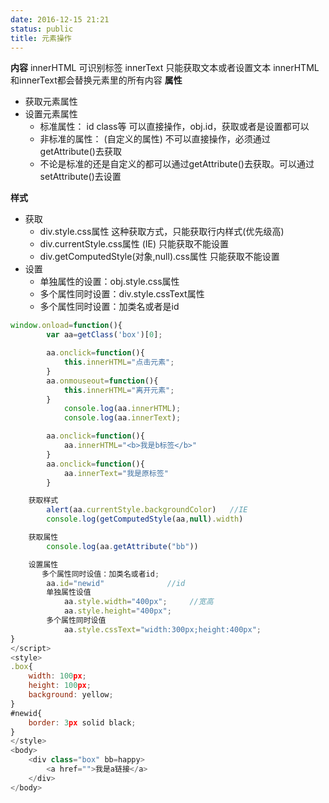 ```yaml
---
date: 2016-12-15 21:21
status: public
title: 元素操作
---
```


**内容**
innerHTML 可识别标签
innerText 只能获取文本或者设置文本
innerHTML和innerText都会替换元素里的所有内容
**属性**
* 获取元素属性
* 设置元素属性
    * 标准属性： id class等 可以直接操作，obj.id，获取或者是设置都可以
    * 非标准的属性： (自定义的属性) 不可以直接操作，必须通过getAttribute()去获取
    * 不论是标准的还是自定义的都可以通过getAttribute()去获取。可以通过setAttribute()去设置

**样式**
* 获取
    * div.style.css属性 这种获取方式，只能获取行内样式(优先级高)
    * div.currentStyle.css属性 (IE) 只能获取不能设置
    * div.getComputedStyle(对象,null).css属性 只能获取不能设置
* 设置
    * 单独属性的设置：obj.style.css属性
    * 多个属性同时设置：div.style.cssText属性
    * 多个属性同时设置：加类名或者是id
```javascript
window.onload=function(){
		var aa=getClass('box')[0];

		aa.onclick=function(){
			this.innerHTML="点击元素";
		}
		aa.onmouseout=function(){
			this.innerHTML="离开元素";
		}
			console.log(aa.innerHTML);
			console.log(aa.innerText);

		aa.onclick=function(){
			aa.innerHTML="<b>我是b标签</b>"
		}
		aa.onclick=function(){
			aa.innerText="我是原标签"
		}

	获取样式
		alert(aa.currentStyle.backgroundColor)   //IE
		console.log(getComputedStyle(aa,null).width)

	获取属性
		console.log(aa.getAttribute("bb"))

	设置属性
	   多个属性同时设值：加类名或者id;
		aa.id="newid"  			   //id
		单独属性设值
			aa.style.width="400px";     //宽高
			aa.style.height="400px";
		多个属性同时设值
			aa.style.cssText="width:300px;height:400px";
}
</script>
<style>
.box{
	width: 100px;
	height: 100px;
	background: yellow;
}
#newid{
	border: 3px solid black;
}
</style>
<body>
	<div class="box" bb=happy>
		<a href="">我是a链接</a>
	</div>
</body>
```